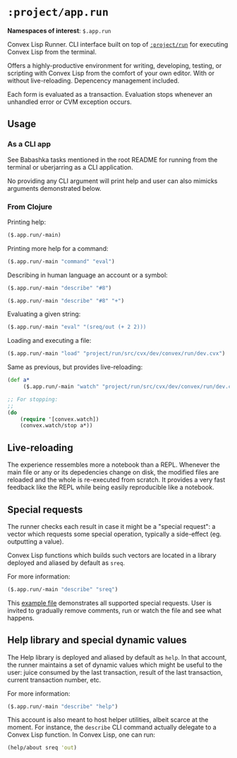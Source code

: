 # `:project/app.run`

**Namespaces of interest**: `$.app.run`

Convex Lisp Runner. CLI interface built on top of [`:project/run`](../../run) for executing Convex Lisp from the terminal.

Offers a highly-productive environment for writing, developing, testing, or scripting with Convex Lisp from the comfort
of your own editor. With or without live-reloading. Depencency management included.

Each form is evaluated as a transaction. Evaluation stops whenever an unhandled error or CVM exception occurs.


## Usage


### As a CLI app

See Babashka tasks mentioned in the root README for running from the terminal or uberjarring as a CLI application.

No providing any CLI argument will print help and user can also mimicks arguments demonstrated below.


### From Clojure

Printing help:

```clojure
($.app.run/-main)
```

Printing more help for a command:

```clojure
($.app.run/-main "command" "eval")
```

Describing in human language an account or a symbol:

```clojure
($.app.run/-main "describe" "#8")

($.app.run/-main "describe" "#8" "+")
```

Evaluating a given string:

```clojure
($.app.run/-main "eval" "(sreq/out (+ 2 2)))
```

Loading and executing a file:

```clojure
($.app.run/-main "load" "project/run/src/cvx/dev/convex/run/dev.cvx")
```

Same as previous, but provides live-reloading:
```clojure
(def a*
     ($.app.run/-main "watch" "project/run/src/cvx/dev/convex/run/dev.cvx"))

;; For stopping:
;;
(do
    (require '[convex.watch])
    (convex.watch/stop a*))
```


## Live-reloading

The experience ressembles more a notebook than a REPL. Whenever the main file or any or its depedencies change on disk, the modified files are
reloaded and the whole is re-executed from scratch. It provides a very fast feedback like the REPL while being easily reproducible like a
notebook.


## Special requests

The runner checks each result in case it might be a "special request": a vector which requests some special operation, typically a side-effect
(eg. outputting a value).

Convex Lisp functions which builds such vectors are located in a library deployed and aliased by default as `sreq`.

For more information:

```clojure
($.app.run/-main "describe" "sreq")
```

This [example file](./../../run/src/cvx/dev/convex/run/example.cvx) demonstrates all supported special requests. User is invited to gradually
remove comments, run or watch the file and see what happens.


## Help library and special dynamic values

The Help library is deployed and aliased by default as `help`. In that account, the runner maintains a set of dynamic values which might be useful
to the user: juice consumed by the last transaction, result of the last transaction, current transaction number, etc.

For more information:

```clojure
($.app.run/-main "describe" "help")
```

This account is also meant to host helper utilities, albeit scarce at the moment. For instance, the `describe` CLI command actually delegate to a Convex
Lisp function. In Convex Lisp, one can run:

```clojure
(help/about sreq 'out)
```
